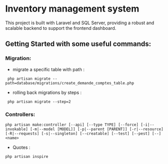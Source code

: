 # Inventory management system
This project is built with Laravel and SQL Server, providing a robust and scalable backend to support the frontend dashboard.
## Getting Started with some useful commands:
### Migration:
- migrate a specific table with path :
```laravel
 php artisan migrate --path=database/migrations/create_demande_comptes_table.php
```
- rolling back migrations by steps :
```laravel
 php artisan migrate --step=2
```
### Controllers:
```laravel
php artisan make:controller [--api] [--type TYPE] [--force] [-i|--invokable] [-m|--model [MODEL]] [-p|--parent [PARENT]] [-r|--resource] [-R|--requests] [-s|--singleton] [--creatable] [--test] [--pest] [--] <name>
```
- Quotes :
```laravel 
php artisan inspire
```


